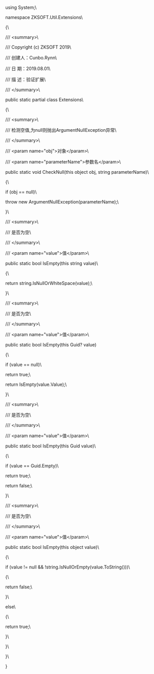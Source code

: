 using System;\
namespace ZKSOFT.Util.Extensions\
{\
/// \<summary\>\
/// Copyright (c) ZKSOFT 2019\
/// 创建人：Cunbo.Rynn\
/// 日 期：2019.08.01\
/// 描 述：验证扩展\
/// \</summary\>\
public static partial class Extensions\
{\
/// \<summary\>\
/// 检测空值,为null则抛出ArgumentNullException异常\
/// \</summary\>\
/// \<param name=\"obj\"\>对象\</param\>\
/// \<param name=\"parameterName\"\>参数名\</param\>\
public static void CheckNull(this object obj, string parameterName)\
{\
if (obj == null)\
throw new ArgumentNullException(parameterName);\
}\
/// \<summary\>\
/// 是否为空\
/// \</summary\>\
/// \<param name=\"value\"\>值\</param\>\
public static bool IsEmpty(this string value)\
{\
return string.IsNullOrWhiteSpace(value);\
}\
/// \<summary\>\
/// 是否为空\
/// \</summary\>\
/// \<param name=\"value\"\>值\</param\>\
public static bool IsEmpty(this Guid? value)

{\
if (value == null)\
return true;\
return IsEmpty(value.Value);\
}\
/// \<summary\>\
/// 是否为空\
/// \</summary\>\
/// \<param name=\"value\"\>值\</param\>\
public static bool IsEmpty(this Guid value)\
{\
if (value == Guid.Empty)\
return true;\
return false;\
}\
/// \<summary\>\
/// 是否为空\
/// \</summary\>\
/// \<param name=\"value\"\>值\</param\>\
public static bool IsEmpty(this object value)\
{\
if (value != null && !string.IsNullOrEmpty(value.ToString()))\
{\
return false;\
}\
else\
{\
return true;\
}\
}\
}\
}
